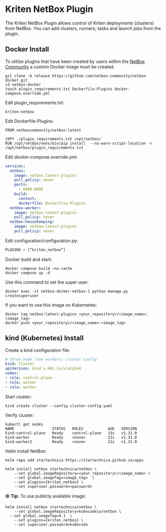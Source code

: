 # Kriten NetBox Plugin

The Kriten NetBox Plugin allows control of Kriten deployments (clusters) from NetBox. You can add clusters, runners, tasks and launch jobs from the plugin.

## Docker Install

To utilize plugins that have been created by users within the [NetBox Community](https://github.com/netbox-community/netbox/wiki/Plugins) a custom Docker image must be created. 

```
git clone -b release https://github.com/netbox-community/netbox-docker.git
cd netbox-docker
touch plugin_requirements.txt Dockerfile-Plugins docker-compose.override.yml
```

Edit plugin_requirements.txt:
```
kriten-netbox
```

Edit Dockerfile-Plugins:
```
FROM netboxcommunity/netbox:latest

COPY ./plugin_requirements.txt /opt/netbox/
RUN /opt/netbox/venv/bin/pip install  --no-warn-script-location -r /opt/netbox/plugin_requirements.txt
```

Edit docker-compose.override.yml:
``` yaml
services:
  netbox:
    image: netbox:latest-plugins
    pull_policy: never
    ports:
      - 8000:8080
    build:
      context: .
      dockerfile: Dockerfile-Plugins
  netbox-worker:
    image: netbox:latest-plugins
    pull_policy: never
  netbox-housekeeping:
    image: netbox:latest-plugins
    pull_policy: never
```

Edit configuration/configuration.py:
``` python
PLUGINS = [“kriten_netbox”]
```

Docker build and start:
```
docker compose build —no-cache
docker compose up -d
```

Use this command to set the super user:
```
docker exec -it netbox-docker-netbox-1 python manage.py createsuperuser
```

If you want to use this image on Kubernetes:
```
docker tag netbox:latest-plugins <your_repository>/<image_name>:<image_tag>
docker push <your_repository>/<image_name>:<image_tag>
```

## kind (Kubernetes) Install

Create a kind configuration file:
``` yaml
# three node (two workers) cluster config
kind: Cluster
apiVersion: kind.x-k8s.io/v1alpha4
nodes:
- role: control-plane
- role: worker
- role: worker
```

Start cluster:
```
kind create cluster --config cluster-config.yaml
```

Verify  cluster:
```
kubectl get nodes
NAME                 STATUS   ROLES           AGE   VERSION
kind-control-plane   Ready    control-plane   33s   v1.31.0
kind-worker          Ready    <none>          22s   v1.31.0
kind-worker2         Ready    <none>          22s   v1.31.0
```

Helm install NetBox:
```
helm repo add startechnica https://startechnica.github.io/apps

helm install netbox startechnica/netbox \
    --set global.imageRepository=<your_repository>/<image_name> \
    --set global.imageTag=<image_tag>  \
    --set plugins={kriten_netbox} \
    --set superuser.password=<password>
```
:green_circle: **Tip:** To use publicly available image:
```
helm install netbox startechnica/netbox \
    --set global.imageRepository=kubecodeio/netbox \
  --set global.imageTag=4.1  \
    --set plugins={kriten_netbox} \
    --set superuser.password=kubecode
```
